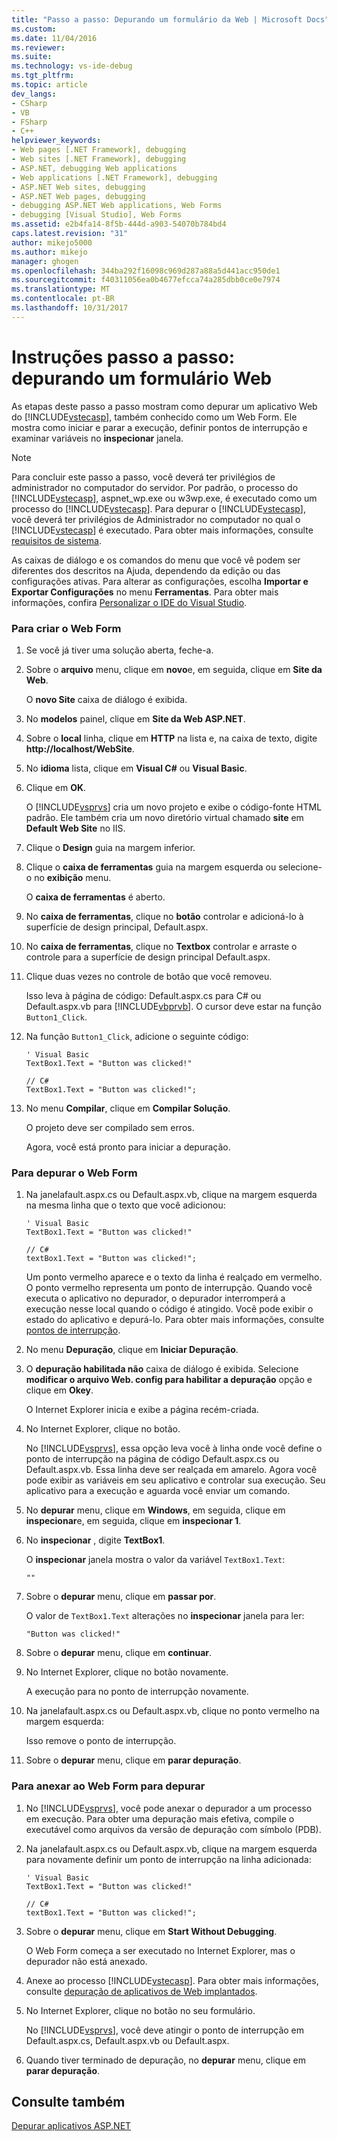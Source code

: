 ```yaml
---
title: "Passo a passo: Depurando um formulário da Web | Microsoft Docs"
ms.custom: 
ms.date: 11/04/2016
ms.reviewer: 
ms.suite: 
ms.technology: vs-ide-debug
ms.tgt_pltfrm: 
ms.topic: article
dev_langs:
- CSharp
- VB
- FSharp
- C++
helpviewer_keywords:
- Web pages [.NET Framework], debugging
- Web sites [.NET Framework], debugging
- ASP.NET, debugging Web applications
- Web applications [.NET Framework], debugging
- ASP.NET Web sites, debugging
- ASP.NET Web pages, debugging
- debugging ASP.NET Web applications, Web Forms
- debugging [Visual Studio], Web Forms
ms.assetid: e2b4fa14-8f5b-444d-a903-54070b784bd4
caps.latest.revision: "31"
author: mikejo5000
ms.author: mikejo
manager: ghogen
ms.openlocfilehash: 344ba292f16098c969d287a88a5d441acc950de1
ms.sourcegitcommit: f40311056ea0b4677efcca74a285dbb0ce0e7974
ms.translationtype: MT
ms.contentlocale: pt-BR
ms.lasthandoff: 10/31/2017
---
```

# <a name="walkthrough-debugging-a-web-form"></a>Instruções passo a passo: depurando um formulário Web
As etapas deste passo a passo mostram como depurar um aplicativo Web do [!INCLUDE[vstecasp](../code-quality/includes/vstecasp_md.md)], também conhecido como um Web Form. Ele mostra como iniciar e parar a execução, definir pontos de interrupção e examinar variáveis no **inspecionar** janela.  
  
> [!NOTE]
>  Para concluir este passo a passo, você deverá ter privilégios de administrador no computador do servidor. Por padrão, o processo do [!INCLUDE[vstecasp](../code-quality/includes/vstecasp_md.md)], aspnet_wp.exe ou w3wp.exe, é executado como um processo do [!INCLUDE[vstecasp](../code-quality/includes/vstecasp_md.md)]. Para depurar o [!INCLUDE[vstecasp](../code-quality/includes/vstecasp_md.md)], você deverá ter privilégios de Administrador no computador no qual o [!INCLUDE[vstecasp](../code-quality/includes/vstecasp_md.md)] é executado. Para obter mais informações, consulte [requisitos de sistema](../debugger/aspnet-debugging-system-requirements.md).  
  
 As caixas de diálogo e os comandos do menu que você vê podem ser diferentes dos descritos na Ajuda, dependendo da edição ou das configurações ativas. Para alterar as configurações, escolha **Importar e Exportar Configurações** no menu **Ferramentas**. Para obter mais informações, confira [Personalizar o IDE do Visual Studio](../ide/personalizing-the-visual-studio-ide.md).  
  
### <a name="to-create-the-web-form"></a>Para criar o Web Form  
  
1.  Se você já tiver uma solução aberta, feche-a.  
  
2.  Sobre o **arquivo** menu, clique em **novo**e, em seguida, clique em **Site da Web**.  
  
     O **novo Site** caixa de diálogo é exibida.  
  
3.  No **modelos** painel, clique em **Site da Web ASP.NET**.  
  
4.  Sobre o **local** linha, clique em **HTTP** na lista e, na caixa de texto, digite **http://localhost/WebSite**.  
  
5.  No **idioma** lista, clique em **Visual C#** ou **Visual Basic**.  
  
6.  Clique em **OK**.  
  
     O [!INCLUDE[vsprvs](../code-quality/includes/vsprvs_md.md)] cria um novo projeto e exibe o código-fonte HTML padrão. Ele também cria um novo diretório virtual chamado **site** em **Default Web Site** no IIS.  
  
7.  Clique o **Design** guia na margem inferior.  
  
8.  Clique o **caixa de ferramentas** guia na margem esquerda ou selecione-o no **exibição** menu.  
  
     O **caixa de ferramentas** é aberto.  
  
9. No **caixa de ferramentas**, clique no **botão** controlar e adicioná-lo à superfície de design principal, Default.aspx.  
  
10. No **caixa de ferramentas**, clique no **Textbox** controlar e arraste o controle para a superfície de design principal Default.aspx.  
  
11. Clique duas vezes no controle de botão que você removeu.  
  
     Isso leva à página de código: Default.aspx.cs para C# ou Default.aspx.vb para [!INCLUDE[vbprvb](../code-quality/includes/vbprvb_md.md)]. O cursor deve estar na função `Button1_Click`.  
  
12. Na função `Button1_Click`, adicione o seguinte código:  
  
    ```  
    ' Visual Basic  
    TextBox1.Text = "Button was clicked!"  
  
    // C#  
    TextBox1.Text = "Button was clicked!";  
    ```  
  
13. No menu **Compilar**, clique em **Compilar Solução**.  
  
     O projeto deve ser compilado sem erros.  
  
     Agora, você está pronto para iniciar a depuração.  
  
### <a name="to-debug-the-web-form"></a>Para depurar o Web Form  
  
1.  Na janelafault.aspx.cs ou Default.aspx.vb, clique na margem esquerda na mesma linha que o texto que você adicionou:  
  
    ```  
    ' Visual Basic  
    TextBox1.Text = "Button was clicked!"  
  
    // C#  
    textBox1.Text = "Button was clicked!";  
    ```  
  
     Um ponto vermelho aparece e o texto da linha é realçado em vermelho. O ponto vermelho representa um ponto de interrupção. Quando você executa o aplicativo no depurador, o depurador interromperá a execução nesse local quando o código é atingido. Você pode exibir o estado do aplicativo e depurá-lo. Para obter mais informações, consulte [pontos de interrupção](http://msdn.microsoft.com/en-us/fe4eedc1-71aa-4928-962f-0912c334d583).  
  
2.  No menu **Depuração**, clique em **Iniciar Depuração**.  
  
3.  O **depuração habilitada não** caixa de diálogo é exibida. Selecione **modificar o arquivo Web. config para habilitar a depuração** opção e clique em **Okey**.  
  
     O Internet Explorer inicia e exibe a página recém-criada.  
  
4.  No Internet Explorer, clique no botão.  
  
     No [!INCLUDE[vsprvs](../code-quality/includes/vsprvs_md.md)], essa opção leva você à linha onde você define o ponto de interrupção na página de código Default.aspx.cs ou Default.aspx.vb. Essa linha deve ser realçada em amarelo. Agora você pode exibir as variáveis em seu aplicativo e controlar sua execução. Seu aplicativo para a execução e aguarda você enviar um comando.  
  
5.  No **depurar** menu, clique em **Windows**, em seguida, clique em **inspecionar**e, em seguida, clique em **inspecionar 1**.  
  
6.  No **inspecionar** , digite **TextBox1**.  
  
     O **inspecionar** janela mostra o valor da variável `TextBox1.Text`:  
  
    ```  
    ""  
    ```  
  
7.  Sobre o **depurar** menu, clique em **passar por**.  
  
     O valor de `TextBox1.Text` alterações no **inspecionar** janela para ler:  
  
    ```  
    "Button was clicked!"  
    ```  
  
8.  Sobre o **depurar** menu, clique em **continuar**.  
  
9. No Internet Explorer, clique no botão novamente.  
  
     A execução para no ponto de interrupção novamente.  
  
10. Na janelafault.aspx.cs ou Default.aspx.vb, clique no ponto vermelho na margem esquerda:  
  
     Isso remove o ponto de interrupção.  
  
11. Sobre o **depurar** menu, clique em **parar depuração**.  
  
### <a name="to-attach-to-the-web-form-for-debugging"></a>Para anexar ao Web Form para depurar  
  
1.  No [!INCLUDE[vsprvs](../code-quality/includes/vsprvs_md.md)], você pode anexar o depurador a um processo em execução. Para obter uma depuração mais efetiva, compile o executável como arquivos da versão de depuração com símbolo (PDB).  
  
2.  Na janelafault.aspx.cs ou Default.aspx.vb, clique na margem esquerda para novamente definir um ponto de interrupção na linha adicionada:  
  
    ```  
    ' Visual Basic  
    TextBox1.Text = "Button was clicked!"  
  
    // C#  
    textBox1.Text = "Button was clicked!";  
    ```  
  
3.  Sobre o **depurar** menu, clique em **Start Without Debugging**.  
  
     O Web Form começa a ser executado no Internet Explorer, mas o depurador não está anexado.  
  
4.  Anexe ao processo [!INCLUDE[vstecasp](../code-quality/includes/vstecasp_md.md)]. Para obter mais informações, consulte [depuração de aplicativos de Web implantados](../debugger/debugging-deployed-web-applications.md).  
  
5.  No Internet Explorer, clique no botão no seu formulário.  
  
     No [!INCLUDE[vsprvs](../code-quality/includes/vsprvs_md.md)], você deve atingir o ponto de interrupção em Default.aspx.cs, Default.aspx.vb ou Default.aspx.  
  
6.  Quando tiver terminado de depuração, no **depurar** menu, clique em **parar depuração**.  
  
## <a name="see-also"></a>Consulte também  
 [Depurar aplicativos ASP.NET](../debugger/how-to-enable-debugging-for-aspnet-applications.md)